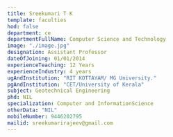 ```yaml
---
title: Sreekumari T K
template: faculties
hod: false
department: ce
departmentFullName: Computer Science and Technology
image: "./image.jpg"
designation: Assistant Professor
dateOfJoining: 01/01/2014
experienceTeaching: 12 Years
experienceIndustry: 4 years
ugAndInstitution: "RIT KOTTAYAM/ MG University."
pgAndInstitution: "CET/University of Kerala"
subject: Geotechnical Engineering
phd: NIL
specialization: Computer and InformationScience
otherData: "NIL"
mobileNumber: 9446202795
mailid: sreekumarirajeev@gmail.com
---
```


